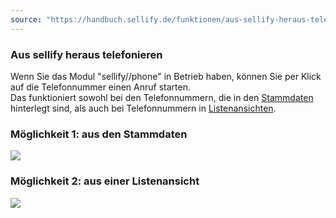 ```yaml
---
source: "https://handbuch.sellify.de/funktionen/aus-sellify-heraus-telefonieren/"
---
```

### Aus sellify heraus telefonieren

Wenn Sie das Modul "sellify//phone" in Betrieb haben, können Sie per Klick auf die Telefonnummer einen Anruf starten.  
Das funktioniert sowohl bei den Telefonnummern, die in den [Stammdaten](https://handbuch.sellify.de/allgemein/benutzeroberfl%C3%A4che/ "Begriffe aus sellify, Aufbau von sellify") hinterlegt sind, als auch bei Telefonnummern in [Listenansichten](https://handbuch.sellify.de/allgemein/benutzeroberfl%C3%A4che/ "Begriffe aus sellify, Aufbau von sellify").

### Möglichkeit 1: aus den Stammdaten

![](https://image.jimcdn.com/app/cms/image/transf/dimension=690x10000:format=jpg/path/s42eb4d670de94a65/image/ia504109b50d48388/version/1614091475/image.jpg)

### Möglichkeit 2: aus einer Listenansicht

![](https://image.jimcdn.com/app/cms/image/transf/dimension=690x10000:format=jpg/path/s42eb4d670de94a65/image/iec7d7563d6fb5a95/version/1614091479/image.jpg)